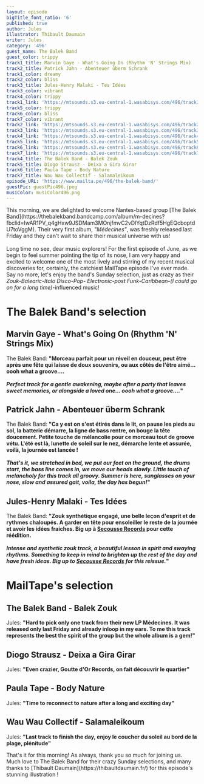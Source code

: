 ```yaml
---
layout: episode
bigTitle_font_ratio: '6'
published: true
author: Jules
illustrator: Thibault Daumain
writer: Jules
category: '496'
guest_name: The Balek Band
guest_color: trippy
track1_title: Marvin Gaye - What's Going On (Rhythm 'N' Strings Mix)
track2_title: Patrick Jahn - Abenteuer überm Schrank
track1_color: dreamy
track2_color: bliss
track3_title: Jules-Henry Malaki - Tes Idées
track3_color: vibrant
track4_color: trippy
track1_link: 'https://mtsounds.s3.eu-central-1.wasabisys.com/496/track1.mp3'
track5_color: trippy
track6_color: bliss
track7_color: vibrant
track2_link: 'https://mtsounds.s3.eu-central-1.wasabisys.com/496/track2.mp3'
track3_link: 'https://mtsounds.s3.eu-central-1.wasabisys.com/496/track3.mp3'
track4_link: 'https://mtsounds.s3.eu-central-1.wasabisys.com/496/track4.mp3'
track5_link: 'https://mtsounds.s3.eu-central-1.wasabisys.com/496/track5.mp3'
track6_link: 'https://mtsounds.s3.eu-central-1.wasabisys.com/496/track6.mp3'
track7_link: 'https://mtsounds.s3.eu-central-1.wasabisys.com/496/track7.mp3'
track4_title: The Balek Band - Balek Zouk
track5_title: Diogo Strausz - Deixa a Gira Girar
track6_title: Paula Tape - Body Nature
track7_title: Wau Wau Collectif - Salamaleikoum
episode_URL: 'https://www.mailta.pe/496/the-balek-band/'
guestPic: guestPic496.jpeg
musiColor: musiColor496.png
---
```

<p id="introduction"> This morning, we are delighted to welcome Nantes-based group [The Balek Band](https://thebalekband.bandcamp.com/album/m-decines?fbclid=IwAR1PV_q4gHxw9JSDMam3MOnjfmvC2vDlYqtDzRdf5HgEQcboptdU7toVggM). Their very first album, <i>"Médecines"</i>, was freshly released last Friday and they can't wait to share their musical universe with us!
<br><br>
Long time no see, dear music explorers! For the first episode of June, as we begin to feel summer pointing the tip of its nose, I am very happy and excited to welcome one of the most lively and stirring of my recent musical discoveries for, certainly, the catchiest MailTape episode I've ever made.
<br>
Say no more, let's enjoy the band's Sunday selection, just as crazy as their <i>Zouk-Balearic-Italo Disco-Pop- Electronic-post Funk-Caribbean-(I could go on for a long time)</i>-influenced music!
</p>

# The Balek Band's selection

## Marvin Gaye - What's Going On (Rhythm 'N' Strings Mix)
The Balek Band: **"**Morceau parfait pour un réveil en douceur, peut être après une fête qui laisse de doux souvenirs, ou aux côtés de l'être aimé... oooh what a groove....
<br><br>
<i>Perfect track for a gentle awakening, maybe after a party that leaves sweet memories, or alongside a loved one... oooh what a groove....</i>**"**

## Patrick Jahn - Abenteuer überm Schrank
The Balek Band: **"**Ca y est on s'est étirés dans le lit, on pause les pieds au sol, la batterie démarre, la ligne de bass rentre, on bouge la tête doucement. Petite touche de mélancolie pour ce morceau tout de groove vétu. L'été est là, lunette de soleil sur le nez, démarche lente et assurée, voilà, la journée est lancée !
<br><br>
<i>That's it, we stretched in bed, we put our feet on the ground, the drums start, the bass line comes in, we move our heads slowly. Little touch of melancholy for this track all groovy. Summer is here, sunglasses on your nose, slow and assured gait, voila, the day has begun!</i>**"**

## Jules-Henry Malaki - Tes Idées
The Balek Band: **"**Zouk synthétique engagé, une belle leçon d'esprit et de rythmes chaloupés. A garder en tête pour ensoleiller le reste de la journée et avoir les idées fraiches. Big up à [Secousse Records](https://bandcamp.com/secousse) pour cette réédition.
<br><br>
<i>Intense and synthetic zouk track, a beautiful lesson in spirit and swaying rhythms. Something to keep in mind to brighten up the rest of the day and have fresh ideas. Big up to [Secousse Records](https://bandcamp.com/secousse) for this reissue.</i>**"**


# MailTape's selection

## The Balek Band - Balek Zouk
Jules: **"**Hard to pick only one track from their new LP Médecines. It was released only last Friday and already inloop in my ears. To me this track represents the best the spirit of the group but the whole album is a gem!**"**

## Diogo Strausz - Deixa a Gira Girar
Jules: **"**Even crazier, Goutte d'Or Records, on fait découvrir le quartier**"**

## Paula Tape - Body Nature
Jules: **"**Time to reconnect to nature after a long and exciting day**"**

## Wau Wau Collectif - Salamaleikoum
Jules: **"**Last track to finish the day, enjoy le coucher du soleil au bord de la plage, plénitude**"**


<p id="outroduction">That's it for this morning! As always, thank you so much for joining us. Much love to The Balek Band for their crazy Sunday selections, and many thanks to [Thibault Daumain](https://thibaultdaumain.fr/) for this episode's stunning illustration !</p>
